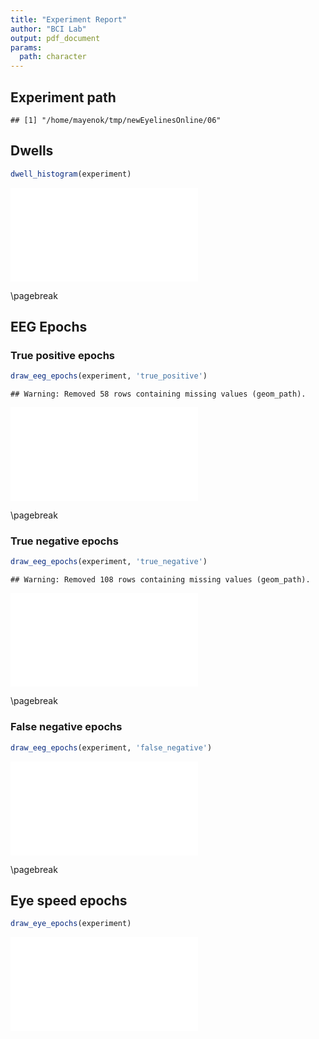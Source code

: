 ```yaml
---
title: "Experiment Report"
author: "BCI Lab"
output: pdf_document
params:
  path: character
---
```




## Experiment path

```
## [1] "/home/mayenok/tmp/newEyelinesOnline/06"
```

## Dwells


```r
dwell_histogram(experiment)
```

![](/home/mayenok/tmp/newEyelinesOnline/report06_files/figure-latex/unnamed-chunk-2-1.pdf)<!-- --> 

\pagebreak

## EEG Epochs

### True positive epochs


```r
draw_eeg_epochs(experiment, 'true_positive')
```

```
## Warning: Removed 58 rows containing missing values (geom_path).
```

![](/home/mayenok/tmp/newEyelinesOnline/report06_files/figure-latex/unnamed-chunk-3-1.pdf)<!-- --> 

\pagebreak

### True negative epochs


```r
draw_eeg_epochs(experiment, 'true_negative')
```

```
## Warning: Removed 108 rows containing missing values (geom_path).
```

![](/home/mayenok/tmp/newEyelinesOnline/report06_files/figure-latex/unnamed-chunk-4-1.pdf)<!-- --> 

\pagebreak

### False negative epochs


```r
draw_eeg_epochs(experiment, 'false_negative')
```

![](/home/mayenok/tmp/newEyelinesOnline/report06_files/figure-latex/unnamed-chunk-5-1.pdf)<!-- --> 

\pagebreak

## Eye speed epochs


```r
draw_eye_epochs(experiment)
```

![](/home/mayenok/tmp/newEyelinesOnline/report06_files/figure-latex/unnamed-chunk-6-1.pdf)<!-- --> 
